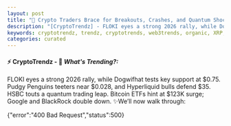 ```yaml
---
layout: post
title: "🌅 Crypto Traders Brace for Breakouts, Crashes, and Quantum Shocks"
description: "[CryptoTrendz] - FLOKI eyes a strong 2026 rally, while Dogwifhat tests key support at $0.75. Pudgy Penguins teeters near $0.028, and Hyperliquid bulls defend $35. HSBC touts a quantum trading leap. Bitcoin ETFs hint at $123K surge; Google and BlackRock double down."
keywords: cryptotrendz, trendz, cryptotrends, web3trends, organic, XRP, DOGE, Analyst, Ethereum, Miner, trading, quantum, Market, Crypto, Bitcoin, SOL, Mining, digital, AI
categories: curated
---
```


#### ⚡ CryptoTrendz - 📌 *What's Trending?:*

FLOKI eyes a strong 2026 rally, while Dogwifhat tests key support at $0.75. Pudgy Penguins teeters near $0.028, and Hyperliquid bulls defend $35. HSBC touts a quantum trading leap. Bitcoin ETFs hint at $123K surge; Google and BlackRock double down. ✨We’ll now walk through:


{"error":"400 Bad Request","status":500}